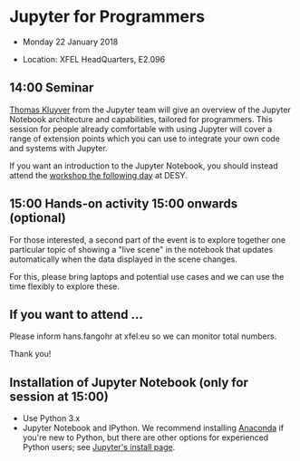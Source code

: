 # Jupyter for Programmers

* Monday 22 January 2018

* Location: XFEL HeadQuarters, E2.096

## 14:00 Seminar

[Thomas Kluyver](http://cmg.soton.ac.uk/people/tk2e15/) from the
Jupyter team will give an overview of the Jupyter Notebook
architecture and capabilities, tailored for programmers. This session for
people already comfortable with using Jupyter will cover a range of
extension points which you can use to integrate your own code and systems
with Jupyter.

If you want an introduction to the Jupyter Notebook, you should instead attend the
[workshop the following day](https://github.com/European-XFEL/events/tree/master/2018-01-23)
at DESY.


## 15:00 Hands-on activity 15:00 onwards (optional)

For those interested, a second part of the event is to explore
together one particular topic of showing a "live scene" in the
notebook that updates automatically when the data displayed in the
scene changes.

For this, please bring laptops and potential use cases and we can use
the time flexibly to explore these.

## If you want to attend ...

Please inform hans.fangohr at xfel.eu so we can monitor total numbers.

Thank you!

## Installation of Jupyter Notebook (only for session at 15:00)

* Use Python 3.x
* Jupyter Notebook and IPython. We recommend installing
  [Anaconda](http://continuum.io/downloads) if you're new to Python, but
  there are other options for experienced Python users; see [Jupyter's install
  page](http://jupyter.org/install.html).

